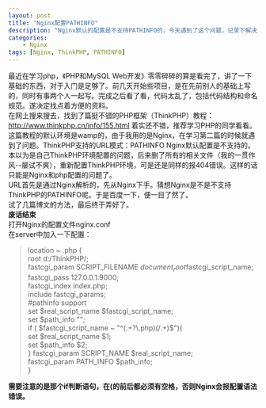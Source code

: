 ```yaml
---
layout: post  
title: "Nginx配置PATHINFO"  
description: "Nginx默认的配置是不支持PATHINFO的，今天遇到了这个问题，记录下解决方法"  
categories:
    - Nginx
tags: [Nginx, ThinkPHP, PATHINFO]
---
```


最近在学习php，《PHP和MySQL
Web开发》零零碎碎的算是看完了，讲了一下基础的东西，对于入门是足够了。前几天开始些项目，是在先前别人的基础上写的，同时有事两个人一起写。完成之后看了看，代码太乱了，包括代码结构和命名规范。遂决定找点着方便的资料。  
在网上搜来搜去，找到了篇挺不错的PHP框架（ThinkPHP）教程：http://www.thinkphp.cn/info/155.html
着实还不错，推荐学习PHP的同学看看。  
这篇教程的默认环境是wamp的，由于我用的是Nginx，在学习第二篇的时候就遇到了问题。ThinkPHP支持的URL模式：PATHINFO
Nginx默认配置是不支持的。本以为是自己ThinkPHP环境配置的问题，后来删了所有的相关文件（我的一贯作风--屡试不爽），重新配置ThinkPHP环境，可是还是同样的报404错误。这样的话只能是Nginx和php配置的问题了。  
URL首先是通过Nginx解析的，先从Nginx下手。猜想Nginx是不是不支持ThinkPHP的PATHINFO呢。于是百度一下，便一目了然了。  
试了几篇博文的方法，最后终于弄好了。  
**废话结束**  
打开Nginx的配置文件nginx.conf  
在server中加入一下配置：
>location ~ \.php {  
>            root  d:/ThinkPHP/;  
>            fastcgi_param  SCRIPT_FILENAME  $document_root$fastcgi_script_name;  
>            fastcgi_pass   127.0.0.1:9000;  
>            fastcgi_index  index.php;  
>            include        fastcgi_params;   
>            #pathinfo support   
>            set $real_script_name $fastcgi_script_name;  
>            set $path_info "";  
>            if ( $fastcgi_script_name ~ "^(.+?\.php)(/.+)$"){  
>                set $real_script_name $1;  
>                set $path_info $2;  
>            }
>            fastcgi_param SCRIPT_NAME $real_script_name;  
>            fastcgi_param PATH_INFO $path_info;   
> }  

**需要注意的是那个if判断语句，在(的前后都必须有空格，否则Nginx会报配置语法错误。**





